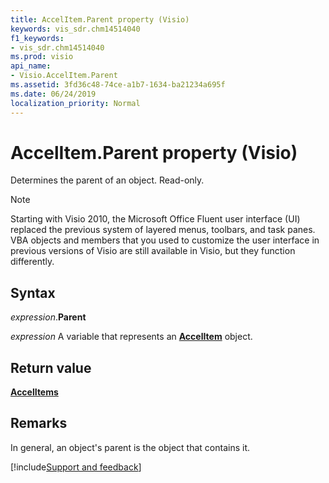 ```yaml
---
title: AccelItem.Parent property (Visio)
keywords: vis_sdr.chm14514040
f1_keywords:
- vis_sdr.chm14514040
ms.prod: visio
api_name:
- Visio.AccelItem.Parent
ms.assetid: 3fd36c48-74ce-a1b7-1634-ba21234a695f
ms.date: 06/24/2019
localization_priority: Normal
---
```



# AccelItem.Parent property (Visio)

Determines the parent of an object. Read-only.

> [!NOTE] 
> Starting with Visio 2010, the Microsoft Office Fluent user interface (UI) replaced the previous system of layered menus, toolbars, and task panes. VBA objects and members that you used to customize the user interface in previous versions of Visio are still available in Visio, but they function differently.

## Syntax

_expression_.**Parent**

_expression_ A variable that represents an **[AccelItem](Visio.AccelItem.md)** object.


## Return value

**[AccelItems](Visio.AccelItems.md)**


## Remarks

In general, an object's parent is the object that contains it.





[!include[Support and feedback](~/includes/feedback-boilerplate.md)]